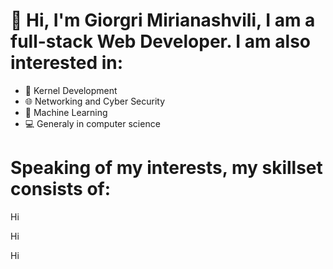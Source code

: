 # 👋 Hi, I'm Giorgri Mirianashvili, I am a full-stack Web Developer. I am also interested in:
- 💾 Kernel Development
- 🌐 Networking and Cyber Security
- 🤖 Machine Learning
- 💻 Generaly in computer science
# Speaking of my interests, my skillset consists of:
<div display=flex flex-direction=row>
    <p>Hi</p>
    <p>Hi</p>
    <p>Hi</p>
</div>
